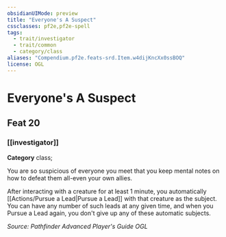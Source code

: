 ```yaml
---
obsidianUIMode: preview
title: "Everyone's A Suspect"
cssclasses: pf2e,pf2e-spell
tags:
  - trait/investigator
  - trait/common
  - category/class
aliases: "Compendium.pf2e.feats-srd.Item.w4dijKncXx0ssBOQ"
license: OGL
---
```

# Everyone's A Suspect
## Feat 20
### [[investigator]]

**Category** class; 




You are so suspicious of everyone you meet that you keep mental notes on how to defeat them all-even your own allies.

After interacting with a creature for at least 1 minute, you automatically [[Actions/Pursue a Lead|Pursue a Lead]] with that creature as the subject. You can have any number of such leads at any given time, and when you Pursue a Lead again, you don't give up any of these automatic subjects.

*Source: Pathfinder Advanced Player's Guide*
*OGL*